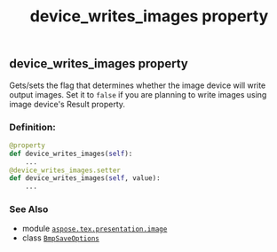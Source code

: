 ﻿---
title: device_writes_images property
second_title: Aspose.TeX for Python via .NET API References
description: 
type: docs
weight: 30
url: /python-net/aspose.tex.presentation.image/bmpsaveoptions/device_writes_images/
is_root: false
---

## device_writes_images property


Gets/sets the flag that determines whether the image device will write output images.
Set it to `false` if you are planning to write images using image device's
Result property.
### Definition:
```python
@property
def device_writes_images(self):
    ...
@device_writes_images.setter
def device_writes_images(self, value):
    ...
```

### See Also
* module [`aspose.tex.presentation.image`](../../)
* class [`BmpSaveOptions`](/tex/python-net/aspose.tex.presentation.image/bmpsaveoptions)
